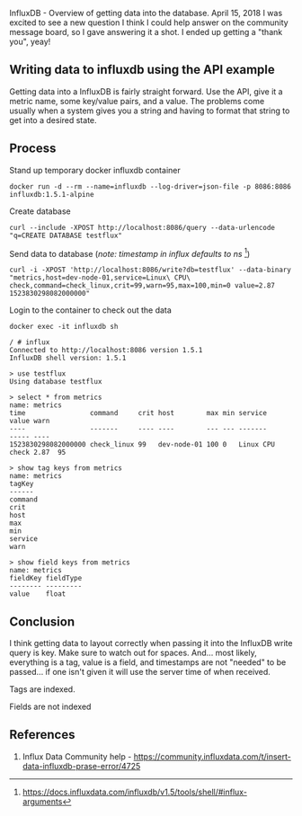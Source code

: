 InfluxDB - Overview of getting data into the database.
April 15, 2018
I was excited to see a new question I think I could help answer on the community message board, so I gave answering it a shot. I ended up getting a "thank you", yeay!
## Writing data to influxdb using the API example

Getting data into a InfluxDB is fairly straight forward. Use the API, give it a metric name, some key/value pairs, and a value. The problems come usually when a system gives you a string and having to format that string to get into a desired state.

## Process

Stand up temporary docker influxdb container

```none
docker run -d --rm --name=influxdb --log-driver=json-file -p 8086:8086 influxdb:1.5.1-alpine
```

Create database

```none
curl --include -XPOST http://localhost:8086/query --data-urlencode "q=CREATE DATABASE testflux"
```

Send data to database (_note: timestamp in influx defaults to ns_ [^1])

```none
curl -i -XPOST 'http://localhost:8086/write?db=testflux' --data-binary "metrics,host=dev-node-01,service=Linux\ CPU\ check,command=check_linux,crit=99,warn=95,max=100,min=0 value=2.87 1523830298082000000"
```

Login to the container to check out the data

```none
docker exec -it influxdb sh

/ # influx
Connected to http://localhost:8086 version 1.5.1
InfluxDB shell version: 1.5.1

> use testflux
Using database testflux

> select * from metrics
name: metrics
time                command     crit host        max min service         value warn
----                -------     ---- ----        --- --- -------         ----- ----
1523830298082000000 check_linux 99   dev-node-01 100 0   Linux CPU check 2.87  95

> show tag keys from metrics
name: metrics
tagKey
------
command
crit
host
max
min
service
warn

> show field keys from metrics
name: metrics
fieldKey fieldType
-------- ---------
value    float
```

## Conclusion

I think getting data to layout correctly when passing it into the InfluxDB write query is key. Make sure to watch out for spaces. And... most likely, everything is a tag, value is a field, and timestamps are not "needed" to be passed... if one isn't given it will use the server time of when received.

Tags are indexed.

Fields are not indexed

## References

1. Influx Data Community help - https://community.influxdata.com/t/insert-data-influxdb-prase-error/4725

[^1]: https://docs.influxdata.com/influxdb/v1.5/tools/shell/#influx-arguments
